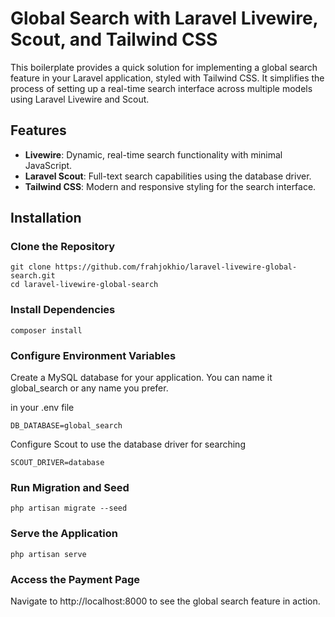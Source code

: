 
# Global Search with Laravel Livewire, Scout, and Tailwind CSS

This boilerplate provides a quick solution for implementing a global search feature in your Laravel application, styled with Tailwind CSS. It simplifies the process of setting up a real-time search interface across multiple models using Laravel Livewire and Scout.

## Features
- **Livewire**: Dynamic, real-time search functionality with minimal JavaScript.
- **Laravel Scout**: Full-text search capabilities using the database driver.
- **Tailwind CSS**: Modern and responsive styling for the search interface.

## Installation

### Clone the Repository

```
git clone https://github.com/frahjokhio/laravel-livewire-global-search.git
cd laravel-livewire-global-search
```

### Install Dependencies

```
composer install
```

### Configure Environment Variables

Create a MySQL database for your application. You can name it global_search or any name you prefer.

in your .env file

```
DB_DATABASE=global_search
```

Configure Scout to use the database driver for searching

```
SCOUT_DRIVER=database
```

### Run Migration and Seed

```
php artisan migrate --seed
```

### Serve the Application

```
php artisan serve
```

### Access the Payment Page

Navigate to http://localhost:8000 to see the global search feature in action.
